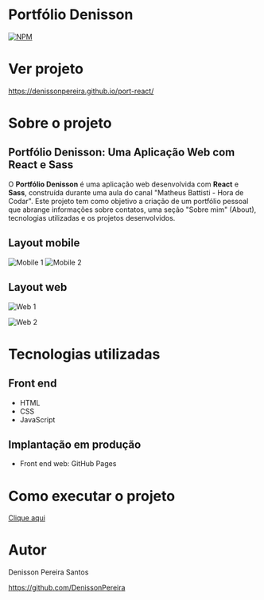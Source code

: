 # Portfólio Denisson 
[![NPM](https://img.shields.io/npm/l/react)](https://github.com/DenissonPereira/port-react/blob/main/LICENSE) 

# Ver projeto

https://denissonpereira.github.io/port-react/

# Sobre o projeto

## Portfólio Denisson: Uma Aplicação Web com React e Sass

O **Portfólio Denisson** é uma aplicação web desenvolvida com **React** e **Sass**, construída durante uma aula do canal "Matheus Battisti - Hora de Codar". Este projeto tem como objetivo a criação de um portfólio pessoal que abrange informações sobre contatos, uma seção "Sobre mim" (About), tecnologias utilizadas e os projetos desenvolvidos.

## Layout mobile
![Mobile 1](https://via.placeholder.com/150) ![Mobile 2](https://via.placeholder.com/150)

## Layout web
![Web 1](/public/Captura1.png)

![Web 2](/public/Captura2.png)

# Tecnologias utilizadas
## Front end
- HTML
- CSS
- JavaScript

## Implantação em produção
- Front end web: GitHub Pages

# Como executar o projeto

[Clique aqui](https://denissonpereira.github.io/RainbowCSS/)

# Autor

Denisson Pereira Santos

https://github.com/DenissonPereira